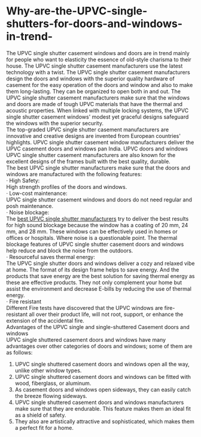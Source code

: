 # Why-are-the-UPVC-single-shutters-for-doors-and-windows-in-trend-

The UPVC single shutter casement windows and doors are in trend mainly for people who want to elasticity the essence of old-style charisma to their house. The UPVC single shutter casement manufacturers use the latest technology with a twist. The UPVC single shutter casement manufacturers design the doors and windows with the superior quality hardware of casement for the easy operation of the doors and window and also to make them long-lasting. They can be organized to open both in and out. The UPVC single shutter casement manufacturers make sure that the windows and doors are made of tough UPVC materials that have the thermal and acoustic properties. When linked with multiple locking systems, the UPVC single shutter casement windows' modest yet graceful designs safeguard the windows with the superior security. <br>
The top-graded UPVC single shutter casement manufacturers are innovative and creative designs are invented from European countries' highlights. UPVC single shutter casement window manufacturers deliver the UPVC casement doors and windows pan India. UPVC doors and windows UPVC single shutter casement manufacturers are also known for the excellent designs of the frames built with the best quality, durable. <br>
The best UPVC single shutter manufacturers make sure that the doors and windows are manufactured with the following features: <br>
· High Safety: <br>
High strength profiles of the doors and windows. <br>
· Low-cost maintenance: <br>
UPVC single shutter casement windows and doors do not need regular and posh maintenance. <br>
· Noise blockage: <br>
The <a href="http://ecotechupvc.com/casement-system/single-shutter/">best UPVC single shutter manufacturers</a> try to deliver the best results for high sound blockage because the window has a coating of 20 mm, 24 mm, and 28 mm. These windows can be effectively used in homes or offices or hospitals. Where noise is a questionable point. The thermal blockage features of UPVC single shutter casement doors and windows help reduce and block the noise from the outdoors. <br>
· Resourceful saves thermal energy: <br>
The UPVC single shutter doors and windows deliver a cozy and relaxed vibe at home. The format of its design frame helps to save energy. And the products that save energy are the best solution for saving thermal energy as these are effective products. They not only complement your home but assist the environment and decrease E-bills by reducing the use of thermal energy. <br>
· Fire resistant <br>
Different Fire tests have discovered that the UPVC windows are fire-resistant all over their product life, will not root, support, or enhance the extension of the accidental fire. <br>
Advantages of the UPVC single and single-shuttered Casement doors and windows <br>
UPVC single shuttered casement doors and windows have many advantages over other categories of doors and windows; some of them are as follows: <br>
1. UPVC single shuttered casement doors and windows open all the way, unlike other window types. <br>
2. UPVC single shuttered casement doors and windows can be fitted with wood, fiberglass, or aluminum. <br>
3. As casement doors and windows open sideways, they can easily catch the breeze flowing sideways. <br>
4. UPVC single shuttered casement doors and windows manufacturers make sure that they are endurable. This feature makes them an ideal fit as a shield of safety. <br>
5. They also are artistically attractive and sophisticated, which makes them a perfect fit for a home. <br>
